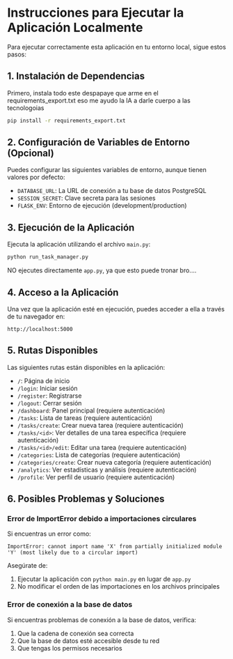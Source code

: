 # Instrucciones para Ejecutar la Aplicación Localmente

Para ejecutar correctamente esta aplicación en tu entorno local, sigue estos pasos:

## 1. Instalación de Dependencias

Primero, instala todo este despapaye que arme en el requirements_export.txt eso me ayudo la IA a darle cuerpo a las tecnologoias

```bash
pip install -r requirements_export.txt
```

## 2. Configuración de Variables de Entorno (Opcional) 

Puedes configurar las siguientes variables de entorno, aunque tienen valores por defecto: 

- `DATABASE_URL`: La URL de conexión a tu base de datos PostgreSQL
- `SESSION_SECRET`: Clave secreta para las sesiones
- `FLASK_ENV`: Entorno de ejecución (development/production)

## 3. Ejecución de la Aplicación

Ejecuta la aplicación utilizando el archivo `main.py`:

```bash
python run_task_manager.py
```

NO ejecutes directamente `app.py`, ya que esto puede tronar bro....

## 4. Acceso a la Aplicación

Una vez que la aplicación esté en ejecución, puedes acceder a ella a través de tu navegador en:

```
http://localhost:5000
```

## 5. Rutas Disponibles

Las siguientes rutas están disponibles en la aplicación:

- `/`: Página de inicio
- `/login`: Iniciar sesión
- `/register`: Registrarse
- `/logout`: Cerrar sesión
- `/dashboard`: Panel principal (requiere autenticación)
- `/tasks`: Lista de tareas (requiere autenticación)
- `/tasks/create`: Crear nueva tarea (requiere autenticación)
- `/tasks/<id>`: Ver detalles de una tarea específica (requiere autenticación)
- `/tasks/<id>/edit`: Editar una tarea (requiere autenticación)
- `/categories`: Lista de categorías (requiere autenticación)
- `/categories/create`: Crear nueva categoría (requiere autenticación)
- `/analytics`: Ver estadísticas y análisis (requiere autenticación)
- `/profile`: Ver perfil de usuario (requiere autenticación)

## 6. Posibles Problemas y Soluciones

### Error de ImportError debido a importaciones circulares

Si encuentras un error como:

```
ImportError: cannot import name 'X' from partially initialized module 'Y' (most likely due to a circular import)
```

Asegúrate de:

1. Ejecutar la aplicación con `python main.py` en lugar de `app.py`
2. No modificar el orden de las importaciones en los archivos principales

### Error de conexión a la base de datos

Si encuentras problemas de conexión a la base de datos, verifica:

1. Que la cadena de conexión sea correcta
2. Que la base de datos esté accesible desde tu red
3. Que tengas los permisos necesarios
